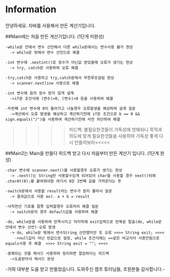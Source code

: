 # Information
###

  안녕하세요.
  자바를 사용해서 만든 계산기입니다.
 
##Main에는 처음 만든 게산기입니다. (1단게 미완성)
  
    -while문 안에서 변수 선언해서 다른 while문에서는 변수사용 불가 현상
      -> while문 밖에서 변수 선언으로 해결

    -int 변수에 .nextint()로 정수가 아닌값 받았을때 오류가 생기는 현상
      -> try, catch문 사용하여 오류 해결
      
    -try,catch문 사용하고 try,catch문에서 무한루프걸림 현상
      -> scanner.nextline 사용으로 해결
        
    -int 변수에 음의 정수 받지 않게 설계
      ->if문 조건식에 (변수)<0, (변수)>0 등을 사용하여 해결

    -두번째 int 변수에 0이 들어가고 나눌경우 오류발생을 예상하여 설계 질문
      ->계산에서 오류 발생을 예상하고 계산하기전에 if문 조건으로 b == 0 && sign.equals("/")을 사용하여 계산하기전에 사전 차단하여 해결

   >>>>>피드백: 불필요한것들이 가독성에 방해되니 목적과 의도에 맞게 필요한것들을 사용하여 가독성 좋게 다시 만들어보라<<<<<
      
  
##Main2는 Main을 만들다 피드백 받고 다시 처음부터 만든 계산기 입니다. (1단계 완성)
  
    -char 변수에 scanner.next()를 사용할경우 오류가 생기는 현상
      -> .next()는 String만 사용할수있게 되어있어 char을 사용할 경우 next()뒤에 .charAt(0);를 붙여줘야함 여기서 0은 1번째 값을 가져온다는 뜻
      
    -switch문에서 사용할 result라는 변수가 뭔지 몰라서 질문 
      -> 결과값으로 사용 ex). a + b = result
      
    -사칙연산 기호를 잘못 입력할경우 오류처리 해결 질문
      -> switch문의 경우 default값을 사용하여 해결 
      
    -do, while문을 사용하여 반목시키고 마지막에 exit입력으로 반복문 탈출(do, while문 안에서 변수 선언)-오류 발생
      -> do, while문 밖에서 변수String 선언했지만 또 오류 >>>> String exit; <<<< 
        ->null값이 아닌 빈값으로 설정, while 조건식에는 ==같은 비교식이 사용안됨으로 equals사용 후 해결  >>>> String exit = ""; <<<<
    
    -중복되는 것들 메서드 사용하여 정리하면 깔끔하다는 피드백
      ->도움받아서 메서드 완성
   
-거희 대부분 도움 받고 만들었습니다. 도와주신 캠프 튜터님들, 조원분들 감사합니다.-
